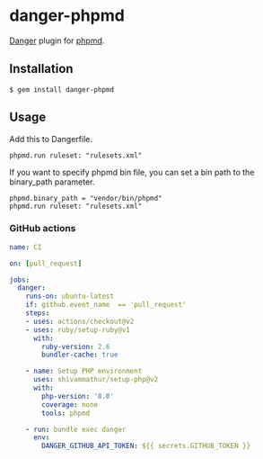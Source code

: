 # danger-phpmd

[Danger](http://danger.systems/ruby/) plugin for [phpmd](https://phpmd.org/).

## Installation

    $ gem install danger-phpmd

## Usage

Add this to Dangerfile.

```
phpmd.run ruleset: "rulesets.xml"
```

If you want to specify phpmd bin file, you can set a bin path to the binary_path parameter.

```
phpmd.binary_path = "vendor/bin/phpmd"
phpmd.run ruleset: "rulesets.xml"
```


### GitHub actions

```yaml
name: CI

on: [pull_request]

jobs:
  danger:
    runs-on: ubuntu-latest
    if: github.event_name  == 'pull_request'
    steps:
    - uses: actions/checkout@v2
    - uses: ruby/setup-ruby@v1
      with:
        ruby-version: 2.6
        bundler-cache: true

    - name: Setup PHP environment
      uses: shivammathur/setup-php@v2
      with:
        php-version: '8.0'
        coverage: none
        tools: phpmd

    - run: bundle exec danger
      env:
        DANGER_GITHUB_API_TOKEN: ${{ secrets.GITHUB_TOKEN }}
```

